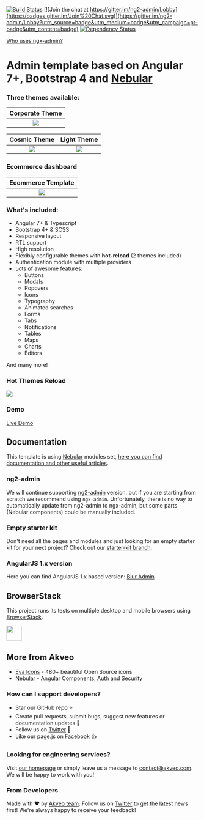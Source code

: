[![Build Status](https://travis-ci.org/akveo/ngx-admin.svg?branch=master)](https://travis-ci.org/akveo/ngx-admin)
[![Join the chat at https://gitter.im/ng2-admin/Lobby](https://badges.gitter.im/Join%20Chat.svg)](https://gitter.im/ng2-admin/Lobby?utm_source=badge&utm_medium=badge&utm_campaign=pr-badge&utm_content=badge)
[![Dependency Status](https://david-dm.org/akveo/ngx-admin/status.svg)](https://david-dm.org/akveo/ng2-admin)

[Who uses ngx-admin?](https://github.com/akveo/ngx-admin/issues/1645)

# Admin template based on Angular 7+, Bootstrap 4 and <a href="https://github.com/akveo/nebular">Nebular</a>

### Three themes available:

| Corporate Theme |
|:---------------:|
|<a target="_blank" href="http://akveo.com/ngx-admin/#/pages/dashboard?theme=corporate&utm_source=github&utm_medium=ngx_admin_readme&utm_campaign=themes"><img src="https://i.imgur.com/axbJYdN.png"/></a>|

| Cosmic Theme | Light Theme |
|:------------:|:--------------:|
|<a target="_blank" href="http://akveo.com/ngx-admin/#/pages/dashboard?theme=cosmic&utm_source=github&utm_medium=ngx_admin_readme&utm_campaign=themes"><img src="https://i.imgur.com/FgRZcqL.png"/></a>|<a target="_blank" href="http://akveo.com/ngx-admin/#/pages/dashboard?theme=default&utm_source=github&utm_medium=ngx_admin_readme&utm_campaign=themes"><img src="https://i.imgur.com/fozHlRJ.png"/></a>|

### Ecommerce dashboard

| Ecommerce Template |
|:---------------:|
|<a target="_blank" href="http://akveo.com/ngx-admin/#/pages/dashboard?utm_source=github&utm_medium=ngx_admin_readme&utm_campaign=themes&utm_content=ecommerce"><img src="https://i.imgur.com/UW7ZmcP.png"/></a>|

### What's included:

- Angular 7+ & Typescript
- Bootstrap 4+ & SCSS
- Responsive layout
- RTL support
- High resolution
- Flexibly configurable themes with **hot-reload** (2 themes included)
- Authentication module with multiple providers
- Lots of awesome features:
  - Buttons
  - Modals
  - Popovers
  - Icons
  - Typography
  - Animated searches
  - Forms
  - Tabs
  - Notifications
  - Tables
  - Maps
  - Charts
  - Editors
  
And many more!

### Hot Themes Reload

<a target="_blank" href="http://akveo.com/ngx-admin/#/pages/dashboard?utm_source=github&utm_medium=ngx_admin_readme&utm_campaign=demo"><img src="https://i.imgur.com/XoJtfvK.gif"/></a>

### Demo

<a target="_blank" href="http://akveo.com/ngx-admin/">Live Demo</a>

## Documentation
This template is using [Nebular](https://github.com/akveo/nebular) modules set, [here you can find documentation and other useful articles](https://akveo.github.io/nebular/docs/guides/install-based-on-starter-kit).

### ng2-admin
We will continue supporting [ng2-admin](https://github.com/akveo/ngx-admin/tree/ng2-admin) version, but if you are starting from scratch we recommend using `ngx-admin`. Unfortunately, there is no way to automatically update from ng2-admin to ngx-admin, but some parts (Nebular components) could be manually included.

### Empty starter kit
Don't need all the pages and modules and just looking for an empty starter kit for your next project? Check out our [starter-kit branch](https://github.com/akveo/ngx-admin/tree/starter-kit).

### AngularJS 1.x version
Here you can find AngularJS 1.x based version: [Blur Admin](http://akveo.github.io/blur-admin/)

## BrowserStack
This project runs its tests on multiple desktop and mobile browsers using [BrowserStack](http://www.browserstack.com).

<img src="https://cloud.githubusercontent.com/assets/131406/22254249/534d889e-e254-11e6-8427-a759fb23b7bd.png" height="40" />

## More from Akveo

- [Eva Icons](https://github.com/akveo/eva-icons) - 480+ beautiful Open Source icons
- [Nebular](https://github.com/akveo/nebular) - Angular Components, Auth and Security

### How can I support developers?
- Star our GitHub repo :star:
- Create pull requests, submit bugs, suggest new features or documentation updates :wrench:
- Follow us on [Twitter](https://twitter.com/akveo_inc) :feet:
- Like our page.js on [Facebook](https://www.facebook.com/akveo/) :thumbsup:

### Looking for engineering services? 
Visit [our homepage](http://akveo.com/) or simply leave us a message to [contact@akveo.com](mailto:contact@akveo.com). We will be happy to work with you!

### From Developers
Made with :heart: by [Akveo team](http://akveo.com/). Follow us on [Twitter](https://twitter.com/akveo_inc) to get the latest news first!
We're always happy to receive your feedback!
